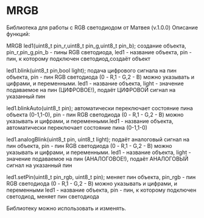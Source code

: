 # MRGB
Библиотека для работы с RGB светодиодом от Матвея (v.1.0.0)
Описание функций:

MRGB led1(uint8_t pin_r,uint8_t pin_g,uint8_t pin_b); создание объекта, pin_r,pin_g,pin_b - пины RGB светодиода, led1 - название объекта, pin - пин, к которому подключен светодиод,создаёт объект

led1.blink(uint8_t pin,bool light); подача цифрового сигнала на пин объекта, pin - пин RGB светодиода (0 - R,1 - G,2 - B) можно указывать и цифрами, и переменными. led1 - название объекта, light - значение подаваемое на пин (ЦИФРОВОЕ!), подаёт ЦИФРОВОЙ сигнал на указанный пин

led1.blinkAuto(uint8_t pin); автоматически переключает состояние пина объекта (0-1,1-0), pin - пин RGB светодиода (0 - R,1 - G,2 - B) можно указывать и цифрами, и переменными.led1 - название объекта, автоматически переключает состояние пина (0-1,1-0)

led1.analogBlink(uint8_t pin, uint8_t light); подаёт аналоговый сигнал на пин объекта, pin - пин RGB светодиода (0 - R,1 - G,2 - B) можно указывать и цифрами, и переменными. led1 - название объекта, light - значение подаваемое на пин (АНАЛОГОВОЕ!), подаёт АНАЛОГОВЫЙ сигнал на указанный пин

led1.setPin(uint8_t pin_rgb, uint8_t pin); меняет пин объекта, pin_rgb - пин RGB светодиода (0 - R,1 - G,2 - B) можно указывать и цифрами, и переменными led1 - название объекта, pin - пин, к которому подключен светодиод, меняет пин светодиода

Библиотеку можно использовать и изменять.
